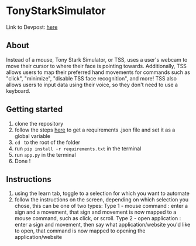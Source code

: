
# TonyStarkSimulator
Link to Devpost: [here](https://devpost.com/submit-to/14609-mchacks-9/manage/submissions/300524-tony-stark-simulator/project_details/edit)
## About
Instead of a mouse, Tony Stark Simulator, or TSS, uses a user's webcam to move their cursor to where their face is pointing towards. Additionally, TSS allows users to map their preferred hand movements for commands such as "click", "minimize", "disable TSS face recognition", and more!
TSS also allows users to input data using their voice, so they don't need to use a keyboard.
## Getting started
1. clone the repository
2. follow the steps [here](https://cloud.google.com/speech-to-text/docs/before-you-begin) to get a requirements .json file and set it as a global variable
5. ```cd ``` to the root of the folder
6. run  ```pip install -r requirements.txt``` in the terminal
7. run ```app.py``` in the terminal
8. Done !
## Instructions
1. using the learn tab, toggle to a selection for which you want to automate
2. follow the instructions on the screen, depending on which selection you chose, this can be one of two types:
	Type 1 - mouse command : enter a sign and a movement, that sign and movement is now mapped to a mouse command, such as click, or scroll. 
	Type 2 - open application : enter a sign and movement,  then say what application/website you'd like to open, that command is now mapped to opening the application/website
